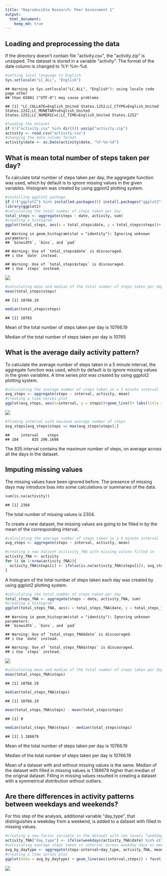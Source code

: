 ```yaml
---
title: "Reproducible Research: Peer Assessment 1"
output: 
  html_document:
    keep_md: true
---
```



## Loading and preprocessing the data
If the directory doesn't contain file "activity.csv", the "activity.zip" is unzipped. The dataset is stored in a variable "activity". The format of the date column is changed to %Y-%m-%d.

```r
#setting local language to English
Sys.setlocale("LC_ALL", "English")
```

```
## Warning in Sys.setlocale("LC_ALL", "English"): using locale code page other
## than 65001 ("UTF-8") may cause problems
```

```
## [1] "LC_COLLATE=English_United States.1252;LC_CTYPE=English_United States.1252;LC_MONETARY=English_United States.1252;LC_NUMERIC=C;LC_TIME=English_United States.1252"
```

```r
#loading the dataset
if (!("activity.csv" %in% dir())) unzip("activity.zip")
activity <- read.csv("activity.csv")
#changing the date column format
activity$date <- as.Date(activity$date, "%Y-%m-%d")
```


## What is mean total number of steps taken per day?
To calculate total number of steps taken per day, the aggregate function was used, which by default is to ignore missing values in the given variables. Histogram was created by using ggplot2 plotting system.

```r
#installing ggplot2 package
if (!("ggplot2") %in% installed.packages()) install.packages("ggplot2")
library(ggplot2)
#calculating the total number of steps taken per day
total_steps <- aggregate(steps ~ date, activity, sum)
#creating a histogram
ggplot(total_steps, aes(x = total_steps$date, y = total_steps$steps))+ geom_histogram(stat = "identity")+ labs(title = "Total number of steps taken per day", x ="Date", y = "Steps")
```

```
## Warning in geom_histogram(stat = "identity"): Ignoring unknown parameters:
## `binwidth`, `bins`, and `pad`
```

```
## Warning: Use of `total_steps$date` is discouraged.
## i Use `date` instead.
```

```
## Warning: Use of `total_steps$steps` is discouraged.
## i Use `steps` instead.
```

![](PA1_template_files/figure-html/unnamed-chunk-2-1.png)<!-- -->

```r
#calculating mean and median of the total number of steps taken per day
mean(total_steps$steps)
```

```
## [1] 10766.19
```

```r
median(total_steps$steps)
```

```
## [1] 10765
```
Mean of the total number of steps taken per day is 10766.19

Median of the total number of steps taken per day is 10765

## What is the average daily activity pattern?
To calculate the average number of steps taken in a 5 minute interval, the aggregate function was used, which by default is to ignore missing values in the given variables. A time series plot was created by using ggplot2 plotting system.

```r
#calculating the average number of steps taken in a 5 minute interval
avg_steps <- aggregate(steps ~ interval, activity, mean)
#creating a time series plot
ggplot(avg_steps, aes(x=interval, y = steps))+geom_line()+ labs(title = "Average number of steps in 5 minute intervals", x ="Time interval", y = "Average number of steps")
```

![](PA1_template_files/figure-html/unnamed-chunk-3-1.png)<!-- -->

```r
#finding interval with maximum average number of steps
avg_steps[avg_steps$steps == max(avg_steps$steps),]
```

```
##     interval    steps
## 104      835 206.1698
```
The 835 interval contains the maximum number of steps, on average across all the days in the dataset.

## Imputing missing values
The missing values have been ignored before.
The presence of missing days may introduce bias into some calculations or summaries of the data.

```r
sum(is.na(activity))
```

```
## [1] 2304
```
The total number of missing values is 2304.

To create a new dataset, the missing values are going to be filled in by the mean of the corresponding interval. 

```r
#calculating the average number of steps taken in a 5 minute interval
avg_steps <- aggregate(steps ~ interval, activity, mean)

#creating a new dataset acitivity_fNA with missing values filled in
activity_fNA <- activity
for (i in 1:nrow(activity_fNA)){
  activity_fNA$steps[i] <- ifelse(is.na(activity_fNA$steps[i]), avg_steps$steps[avg_steps$interval == activity_fNA$interval[i]], activity_fNA$steps[i])
}
```
A histogram of the total number of steps taken each day was created by using ggplot2 plotting system.


```r
#calculating the total number of steps taken per day
total_steps_fNA <- aggregate(steps ~ date, activity_fNA, sum)
#creating a histogram
ggplot(total_steps_fNA, aes(x = total_steps_fNA$date, y = total_steps_fNA$steps))+ geom_histogram(stat = "identity")+ labs(title = "Total number of steps taken per day for a dataset with filled in missing values", x ="Date", y = "Steps")
```

```
## Warning in geom_histogram(stat = "identity"): Ignoring unknown parameters:
## `binwidth`, `bins`, and `pad`
```

```
## Warning: Use of `total_steps_fNA$date` is discouraged.
## i Use `date` instead.
```

```
## Warning: Use of `total_steps_fNA$steps` is discouraged.
## i Use `steps` instead.
```

![](PA1_template_files/figure-html/unnamed-chunk-6-1.png)<!-- -->

```r
#calculating mean and median of the total number of steps taken per day for dataset with filled in missing values and a mean and median difference between datasets with and without missing values
mean(total_steps_fNA$steps)
```

```
## [1] 10766.19
```

```r
median(total_steps_fNA$steps)
```

```
## [1] 10766.19
```

```r
mean(total_steps_fNA$steps) - mean(total_steps$steps)
```

```
## [1] 0
```

```r
median(total_steps_fNA$steps) - median(total_steps$steps)
```

```
## [1] 1.188679
```
Mean of the total number of steps taken per day is 10766.19

Median of the total number of steps taken per day is 10766.19

Mean of a dataset with and without missing values is the same. Median of the dataset with filled in missing values is 1.188679 higher than median of the original dataset. Filling in missing values resulted in creating a dataset with a symmetrical distribution without outliers.

## Are there differences in activity patterns between weekdays and weekends?

For this step of the analysis, additional variable "day_type", that distinguishes a weekday from a weekend, is added to a dataset with filled in missing values.

```r
#creating a new factor variable in the dataset with two levels “weekday” and “weekend” indicating whether a given date is a weekday or weekend day
activity_fNA["day_type"] <- ifelse(weekdays(activity_fNA$date) %in% c("Saturday", "Sunday"), "weekend", "weekday")
#calculating average steps taken in interval across weekday days or weekend days
avg_by_daytype <- aggregate(steps~interval+day_type, activity_fNA, mean)
#creating a time series plot
ggplot(data = avg_by_daytype) + geom_line(aes(interval,steps)) + facet_grid(day_type~.) + labs(title = "Average number of steps taken across all weekday days or weekend days", x = "Interval", y = "Average number of steps")
```

![](PA1_template_files/figure-html/unnamed-chunk-7-1.png)<!-- -->
